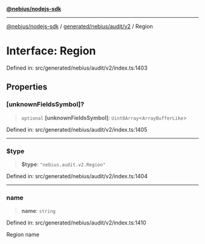 [**@nebius/nodejs-sdk**](../../../../../README.md)

---

[@nebius/nodejs-sdk](../../../../../README.md) / [generated/nebius/audit/v2](../README.md) / Region

# Interface: Region

Defined in: src/generated/nebius/audit/v2/index.ts:1403

## Properties

### \[unknownFieldsSymbol\]?

> `optional` **\[unknownFieldsSymbol\]**: `Uint8Array`\<`ArrayBufferLike`\>

Defined in: src/generated/nebius/audit/v2/index.ts:1405

---

### $type

> **$type**: `"nebius.audit.v2.Region"`

Defined in: src/generated/nebius/audit/v2/index.ts:1404

---

### name

> **name**: `string`

Defined in: src/generated/nebius/audit/v2/index.ts:1410

Region name
